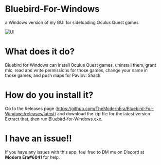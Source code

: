 # Bluebird-For-Windows
a Windows version of my GUI for sideloading Oculus Quest games

![UI](https://i.imgur.com/s5xJvem.png)

# What does it do?
Bluebird for Windows can install Oculus Quest games, uninstall them, grant mic, read and write permissions for those games, change your name in those games, and push maps for Pavlov: Shack.

# How do you install it?
Go to the Releases page (https://github.com/TheModernEra/Bluebird-For-Windows/releases/latest) and download the zip file for the latest version. Extract that, then run Bluebird-for-Windows.exe.

# I have an issue!!
If you have any issues with this app, feel free to DM me on Discord at **Modern Era#6041** for help.
